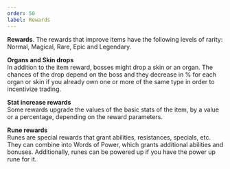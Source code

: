 ```yaml
---
order: 50
label: Rewards
---
```


**Rewards**. 
The rewards that improve items have the following levels of rarity:  
Normal, Magical, Rare, Epic and Legendary.

**Organs and Skin drops**  
In addition to the item reward, bosses might drop a skin or an organ. The chances of the drop depend on the boss and they decrease in % for each organ or skin if you already own one or more of the same type in order to incentivize trading.
 
**Stat increase rewards**   
Some rewards upgrade the values of the basic stats of the item, by a value or a percentage, depending on the reward parameters.

**Rune rewards**  
Runes are special rewards that grant abilities, resistances, specials, etc. They can combine into Words of Power, which grants additional abilities and bonuses. Additionally, runes can be powered up if you have the power up rune for it.

